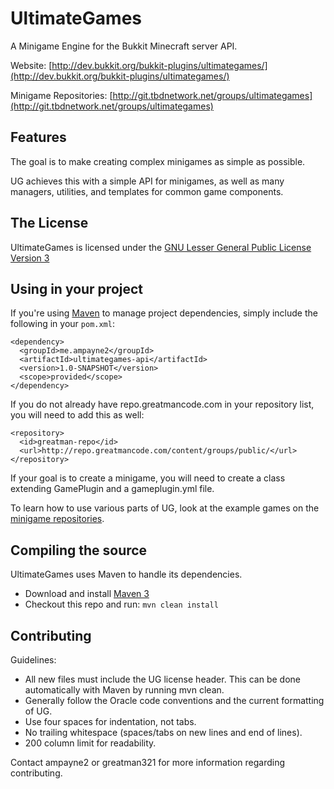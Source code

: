 UltimateGames
=============

A Minigame Engine for the Bukkit Minecraft server API.

Website: [http://dev.bukkit.org/bukkit-plugins/ultimategames/](http://dev.bukkit.org/bukkit-plugins/ultimategames/)

Minigame Repositories: [http://git.tbdnetwork.net/groups/ultimategames](http://git.tbdnetwork.net/groups/ultimategames)

Features
--------

The goal is to make creating complex minigames as simple as possible.

UG achieves this with a simple API for minigames, as well as many managers, utilities, and templates for common game components.

The License
-----------

UltimateGames is licensed under the [GNU Lesser General Public License Version 3](https://github.com/ampayne2/UltimateGames/blob/master/LICENSE.txt)

Using in your project
---------------------

If you're using [Maven](http://maven.apache.org/download.html) to manage project dependencies, simply include the following in your `pom.xml`:

    <dependency>
      <groupId>me.ampayne2</groupId>
      <artifactId>ultimategames-api</artifactId>
      <version>1.0-SNAPSHOT</version>
      <scope>provided</scope>
    </dependency>

If you do not already have repo.greatmancode.com in your repository list, you will need to add this as well:

    <repository>
      <id>greatman-repo</id>
      <url>http://repo.greatmancode.com/content/groups/public/</url>
    </repository>
		
If your goal is to create a minigame, you will need to create a class extending GamePlugin and a gameplugin.yml file.

To learn how to use various parts of UG, look at the example games on the [minigame repositories](http://git.tbdnetwork.net/groups/ultimategames).

Compiling the source
--------------------

UltimateGames uses Maven to handle its dependencies.

* Download and install [Maven 3](http://maven.apache.org/download.html)  
* Checkout this repo and run: `mvn clean install`

Contributing
------------

Guidelines:
* All new files must include the UG license header. This can be done automatically with Maven by running mvn clean.
* Generally follow the Oracle code conventions and the current formatting of UG.
* Use four spaces for indentation, not tabs.
* No trailing whitespace (spaces/tabs on new lines and end of lines).
* 200 column limit for readability.

Contact ampayne2 or greatman321 for more information regarding contributing.
